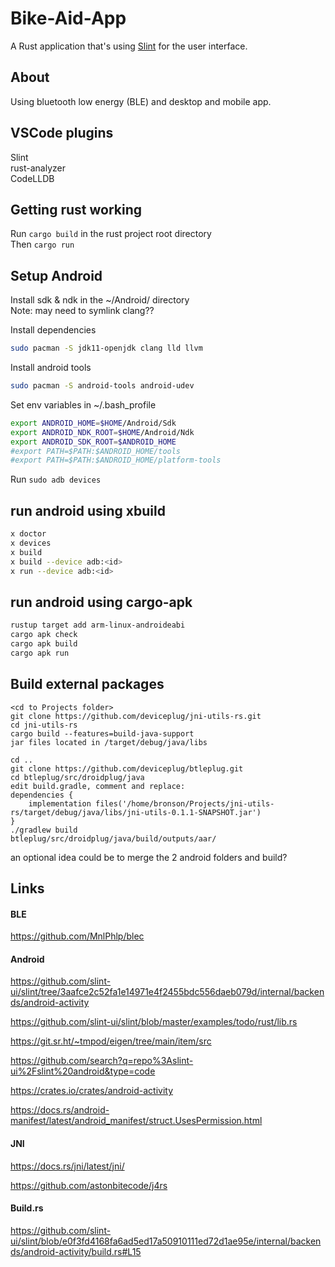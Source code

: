# Bike-Aid-App

A Rust application that's using [Slint](https://slint.rs) for the user interface.

## About

Using bluetooth low energy (BLE) and desktop and mobile app.

## VSCode plugins
Slint  
rust-analyzer  
CodeLLDB  

## Getting rust working
Run ```cargo build``` in the rust project root directory  
Then ```cargo run```

## Setup Android
Install sdk & ndk in the ~/Android/ directory  
Note: may need to symlink clang??

Install dependencies  
```bash
sudo pacman -S jdk11-openjdk clang lld llvm
```

Install android tools
```bash
sudo pacman -S android-tools android-udev
```

Set env variables in ~/.bash_profile 
```bash
export ANDROID_HOME=$HOME/Android/Sdk
export ANDROID_NDK_ROOT=$HOME/Android/Ndk
export ANDROID_SDK_ROOT=$ANDROID_HOME
#export PATH=$PATH:$ANDROID_HOME/tools
#export PATH=$PATH:$ANDROID_HOME/platform-tools
```

Run ```sudo adb devices```

## run android using xbuild
```bash
x doctor
x devices
x build
x build --device adb:<id>
x run --device adb:<id>
```

## run android using cargo-apk
```bash
rustup target add arm-linux-androideabi
cargo apk check
cargo apk build
cargo apk run
```


## Build external packages
```
<cd to Projects folder>
git clone https://github.com/deviceplug/jni-utils-rs.git
cd jni-utils-rs
cargo build --features=build-java-support
jar files located in /target/debug/java/libs

cd ..
git clone https://github.com/deviceplug/btleplug.git
cd btleplug/src/droidplug/java
edit build.gradle, comment and replace:
dependencies {
    implementation files('/home/bronson/Projects/jni-utils-rs/target/debug/java/libs/jni-utils-0.1.1-SNAPSHOT.jar')
}
./gradlew build 
btleplug/src/droidplug/java/build/outputs/aar/
```
an optional idea could be to merge the 2 android folders and build?


## Links

#### BLE

https://github.com/MnlPhlp/blec


#### Android
https://github.com/slint-ui/slint/tree/3aafce2c52fa1e14971e4f2455bdc556daeb079d/internal/backends/android-activity

https://github.com/slint-ui/slint/blob/master/examples/todo/rust/lib.rs

https://git.sr.ht/~tmpod/eigen/tree/main/item/src

https://github.com/search?q=repo%3Aslint-ui%2Fslint%20android&type=code


https://crates.io/crates/android-activity

https://docs.rs/android-manifest/latest/android_manifest/struct.UsesPermission.html

#### JNI

https://docs.rs/jni/latest/jni/

https://github.com/astonbitecode/j4rs

#### Build.rs

https://github.com/slint-ui/slint/blob/e0f3fd4168fa6ad5ed17a50910111ed72d1ae95e/internal/backends/android-activity/build.rs#L15
